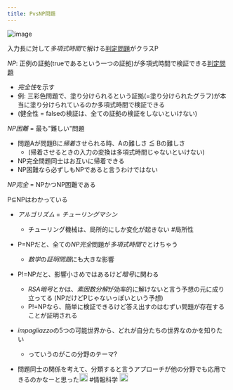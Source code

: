 ```yaml
---
title: PvsNP問題
---
```


![image](https://gyazo.com/f1c57014156991017ae1fdd0d0949bb9/thumb/1000)

入力長に対して*多項式時間*で解ける[判定問題](%E5%88%A4%E5%AE%9A%E5%95%8F%E9%A1%8C.md)がクラスP

*NP*: 正例の証拠(trueであるという一つの証拠)が多項式時間で検証できる[判定問題](%E5%88%A4%E5%AE%9A%E5%95%8F%E9%A1%8C.md)

* *完全性*を示す
* 例: 三彩色問題で、塗り分けられるという証拠(=塗り分けられたグラフ)が本当に塗り分けられているのか多項式時間で検証できる
* (健全性 = falseの検証は、全ての証拠の検証をしないといけない)

*NP困難* = 最も"難しい"問題

* 問題Aが問題Bに*帰着*させられる時、Aの難しさ ≦ Bの難しさ
  * (帰着させるときの入力の変換は多項式時間じゃないといけない)
* NP完全問題同士はお互いに帰着できる
* NP困難なら必ずしもNPであると言うわけではない

*NP完全* = NPかつNP困難である

P⊆NPはわかっている

* *アルゴリズム* = *チューリングマシン*
  
  * チューリング機械は、局所的にしか変化が起きない #局所性
* P=NPだと、全ての*NP完全*問題が*多項式時間*でとけちゃう
  
  * *数学*の*証明問題*にも大きな影響
* P!=NPだと、影響小さめではあるけど*暗号*に関わる
  
  * *RSA暗号*とかは、*素因数分解*が効率的に解けないと言う予想の元に成り立ってる (NPだけどPじゃないっぽいという予想)
  * P!=NPなら、簡単に検証できるけど答え出すのはむずい問題が存在することが証明される
* *impagliazzo*の5つの可能世界から、どれが自分たちの世界なのかを知りたい
  
  * っていうのがこの分野のテーマ?
* 問題同士の関係を考えて、分類すると言うアプローチが他の分野でも応用できるのかなーと思った<img src='https://scrapbox.io/api/pages/blu3mo-public/blu3mo/icon' alt='blu3mo.icon' height="19.5"/>
  \#情報科学
  <img src='https://scrapbox.io/api/pages/blu3mo-public/情報科学の達人/icon' alt='情報科学の達人.icon' height="19.5"/>
